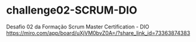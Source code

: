 # challenge02-SCRUM-DIO
Desafio 02 da Formação Scrum Master Certification - DIO
https://miro.com/app/board/uXjVM0bvZ0A=/?share_link_id=73363874383
